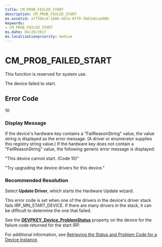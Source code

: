 ```yaml
---
title: CM_PROB_FAILED_START
description: CM_PROB_FAILED_START
ms.assetid: a7759bcd-1806-4d7a-8ff0-3b03abcae08b
keywords:
- CM_PROB_FAILED_START
ms.date: 04/20/2017
ms.localizationpriority: medium
---
```


# CM_PROB_FAILED_START

This function is reserved for system use.

The device failed to start.

## Error Code

10

### Display Message

If the device's hardware key contains a "FailReasonString" value, the value string is displayed as the error message. (A driver or enumerator supplies this registry string value.) If the hardware key does not contain a "FailReasonString" value, the following generic error message is displayed:

"This device cannot start. (Code 10)"

"Try upgrading the device drivers for this device."

### Recommended Resolution

Select **Update Driver**, which starts the Hardware Update wizard.

This error code is set when one of the drivers in the device's driver stack fails IRP_MN_START_DEVICE. If there are many drivers in the stack, it can be difficult to determine the one that failed.

See the [**DEVPKEY_Device_ProblemStatus**](devpkey-device-problemstatus.md) property on the device for the failure code returned for the start IRP.

For additional information, see [Retrieving the Status and Problem Code for a Device Instance](retrieving-the-status-and-problem-code-for-a-device-instance.md).

